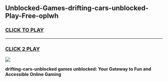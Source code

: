 
## Unblocked-Games-drifting-cars-unblocked-Play-Free-oplwh
<h3>
<a href="https://premium76.site?title=drifting-cars-unblocked&ref=23A">CLICK TO PLAY</a></h3>
<hr>

<h3>
<a href="https://premium76.site?title=drifting-cars-unblocked&ref=23A">CLICK 2 PLAY</a>
  
</h3>

<a href="https://premium76.site?title=drifting-cars-unblocked&ref=23A"><img src="https://clearcache.store/games.png"></a>


**drifting-cars-unblocked games unblocked: Your Gateway to Fun and Accessible Online Gaming**
